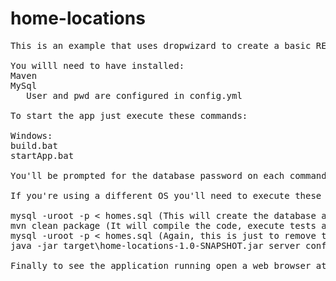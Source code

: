 # home-locations
<pre>
This is an example that uses dropwizard to create a basic REST api for home locations and plot them in a google map.

You willl need to have installed:
Maven
MySql
   User and pwd are configured in config.yml

To start the app just execute these commands:

Windows:
build.bat
startApp.bat

You'll be prompted for the database password on each command.

If you're using a different OS you'll need to execute these commands or its equivalent:

mysql -uroot -p < homes.sql (This will create the database and will insert 5 records, this is needed in order tests to run without errors)
mvn clean package (It will compile the code, execute tests and genereate the jar file of the app)
mysql -uroot -p < homes.sql (Again, this is just to remove those records added by tests)
java -jar target\home-locations-1.0-SNAPSHOT.jar server config.yml (It will run the app)

Finally to see the application running open a web browser at http://localhost:8080
</pre>

